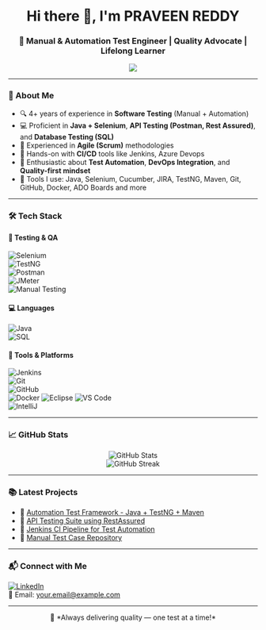 <h1 align="center">Hi there 👋, I'm PRAVEEN REDDY</h1>
<h3 align="center">🌟 Manual & Automation Test Engineer | Quality Advocate | Lifelong Learner</h3>

<p align="center">
  <img src="https://readme-typing-svg.herokuapp.com?center=true&vCenter=true&lines=Passionate+about+Quality+Assurance;Manual+%2B+Automation+Testing;Selenium+%7C+Java+%7C+API+Testing;Jenkins+%7C+GitHub+Actions+%7C+CI%2FCD;Always+learning+and+growing+🚀" />
</p>

---

### 🧪 About Me
- 🔍 4+ years of experience in **Software Testing** (Manual + Automation)
- 💻 Proficient in **Java + Selenium**, **API Testing (Postman, Rest Assured)**, and **Database Testing (SQL)**
- 🔄 Experienced in **Agile (Scrum)** methodologies
- 🚀 Hands-on with **CI/CD** tools like Jenkins,  Azure Devops
- 🔐 Enthusiastic about **Test Automation**, **DevOps Integration**, and **Quality-first mindset**
- 🧰 Tools I use: Java, Selenium, Cucumber, JIRA, TestNG, Maven, Git, GitHub, Docker, ADO Boards and more

---

### 🛠️ Tech Stack

#### 🧪 Testing & QA  
![Selenium](https://img.shields.io/badge/-Selenium-%2335495e?style=flat&logo=selenium)  
![TestNG](https://img.shields.io/badge/-TestNG-%23e34f26?style=flat&logo=apache)  
![Postman](https://img.shields.io/badge/-Postman-%23FF6C37?style=flat&logo=postman)  
![JMeter](https://img.shields.io/badge/-JMeter-%23D14836?style=flat&logo=apachejmeter)  
![Manual Testing](https://img.shields.io/badge/-Manual%20Testing-blue)

#### 💻 Languages  
![Java](https://img.shields.io/badge/-Java-%23ED8B00?style=flat&logo=java)  
![SQL](https://img.shields.io/badge/-SQL-%2300f?style=flat&logo=mysql)

#### 🔧 Tools & Platforms  
![Jenkins](https://img.shields.io/badge/-Jenkins-%23000000?style=flat&logo=jenkins)  
![Git](https://img.shields.io/badge/-Git-%23F05032?style=flat&logo=git)  
![GitHub](https://img.shields.io/badge/-GitHub-%23181717?style=flat&logo=github)  
![Docker](https://img.shields.io/badge/-Docker-%230db7ed?style=flat&logo=docker) 
![Eclipse](https://img.shields.io/badge/-Eclipse%20IDE-%232C2255?style=flat&logo=eclipse-ide&logoColor=white)
![VS Code](https://img.shields.io/badge/-VSCode-%23007ACC?style=flat&logo=visual-studio-code)  
![IntelliJ](https://img.shields.io/badge/-IntelliJ%20IDEA-%23000000?style=flat&logo=intellij-idea)

---

### 📈 GitHub Stats

<p align="center">
  <img src="https://github-readme-stats.vercel.app/api?username=your-github-username&show_icons=true&theme=github_dark" alt="GitHub Stats" />
  <br/>
  <img src="https://github-readme-streak-stats.herokuapp.com/?user=your-github-username&theme=github-dark" alt="GitHub Streak" />
</p>

---

### 📚 Latest Projects

- 🔹 [Automation Test Framework - Java + TestNG + Maven](https://github.com/your-github-username/your-automation-project)
- 🔹 [API Testing Suite using RestAssured](https://github.com/your-github-username/api-testing-project)
- 🔹 [Jenkins CI Pipeline for Test Automation](https://github.com/your-github-username/jenkins-pipeline)
- 🔹 [Manual Test Case Repository](https://github.com/your-github-username/manual-test-cases)

---

### 📬 Connect with Me

[![LinkedIn](https://img.shields.io/badge/LinkedIn-blue?style=flat&logo=linkedin)](https://linkedin.com/in/your-linkedin-profile)  
📧 Email: your.email@example.com  

---

<p align="center">
  📌 *Always delivering quality — one test at a time!*
</p>
